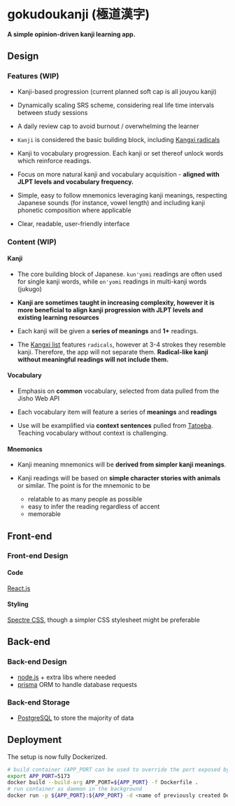 # gokudoukanji (極道漢字)
**A simple opinion-driven kanji learning app.**

## Design

### Features (WIP)
- Kanji-based progression (current planned soft cap is all jouyou kanji)

- Dynamically scaling SRS scheme, considering real life time intervals between study sessions

- A daily review cap to avoid burnout / overwhelming the learner

- `Kanji` is considered the basic building block, including [Kangxi radicals](https://en.wikipedia.org/wiki/List_of_kanji_radicals_by_stroke_count#Kanji_radicals_not_recognized_by_Kangxi)

- Kanji to vocabulary progression. Each kanji or set thereof unlock words which reinforce readings.

- Focus on more natural kanji and vocabulary acquisition - **aligned with JLPT levels and vocabulary frequency.**

- Simple, easy to follow mnemonics leveraging kanji meanings, respecting Japanese sounds (for instance, vowel length) 
  and including kanji phonetic composition where applicable

- Clear, readable, user-friendly interface

### Content (WIP)

#### Kanji
- The core building block of Japanese. `kun'yomi` readings are often used for single kanji words, while `on'yomi` readings in multi-kanji words (jukugo)

- **Kanji are sometimes taught in increasing complexity, however it is more beneficial to align kanji progression with JLPT levels and existing learning resources**

- Each kanji will be given a **series of meanings** and **1+** readings.

- The [Kangxi list](https://en.wikipedia.org/wiki/Kangxi_radical) features `radicals`, however at 3-4 strokes they resemble kanji. Therefore, the app 
  will not separate them. **Radical-like kanji without meaningful readings will not include them.**

#### Vocabulary
- Emphasis on **common** vocabulary, selected from data pulled from the Jisho Web API

- Each vocabulary item will feature a series of **meanings** and **readings**

- Use will be examplified via **context sentences** pulled from [Tatoeba](https://tatoeba.org/en). Teaching vocabulary without context is challenging.

#### Mnemonics
- Kanji meaning mnemonics will be **derived from simpler kanji meanings**.

- Kanji readings will be based on **simple character stories with animals** or similar. The point is for the mnemonic to be
  - relatable to as many people as possible
  - easy to infer the reading regardless of accent
  - memorable

## Front-end

### Front-end Design

#### Code
[React.js](https://react.dev/)

#### Styling
[Spectre CSS](https://picturepan2.github.io/spectre/getting-started.html), though a simpler CSS stylesheet might be preferable

## Back-end

### Back-end Design
- [node.js](https://nodejs.org/en) + extra libs where needed
- [prisma](https://www.prisma.io/) ORM to handle database requests 

### Back-end Storage
- [PostgreSQL](https://www.postgresql.org/) to store the majority of data

## Deployment
The setup is now fully Dockerized.
```bash
# build container (APP_PORT can be used to override the port exposed by default)
export APP_PORT=5173
docker build --build-arg APP_PORT=${APP_PORT} -f Dockerfile .
# run container as daemon in the background
docker run -p ${APP_PORT}:${APP_PORT} -d <name of previously created Docker container>
```
